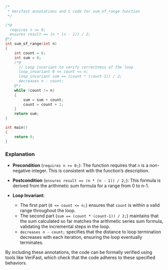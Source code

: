 ```c
/*
 * Verifast annotations and C code for sum_of_range function
 */

/*@
  requires n >= 0;
  ensures result == (n * (n - 1)) / 2;
@*/
int sum_of_range(int n)
{
    int count = 0;
    int sum = 0;
    /*@
      // Loop invariant to verify correctness of the loop
      loop_invariant 0 <= count <= n;
      loop_invariant sum == (count * (count-1)) / 2;
      decreases n - count;
    @*/
    while (count != n)
    {
        sum = sum + count;
        count = count + 1;
    }
    return sum;
}

int main()
{
    return 0;
}
```

### Explanation

- **Precondition** (`requires n >= 0;`): The function requires that `n` is a non-negative integer. This is consistent with the function’s description.
- **Postcondition** (`ensures result == (n * (n - 1)) / 2;`): This formula is derived from the arithmetic sum formula for a range from 0 to n-1. 

- **Loop Invariant**:
  - The first part (`0 <= count <= n;`) ensures that `count` is within a valid range throughout the loop.
  - The second part (`sum == (count * (count-1)) / 2;`) maintains that the sum calculated so far matches the arithmetic series sum formula, validating the incremental steps in the loop. 
  - `decreases n - count;` specifies that the distance to loop termination decreases with each iteration, ensuring the loop eventually terminates.

By including these annotations, the code can be formally verified using tools like VeriFast, which check that the code adheres to these specified behaviors.
